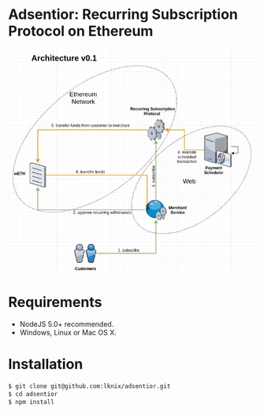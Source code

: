 # Adsentior: Recurring Subscription Protocol on Ethereum

![title](https://github.com/lknix/adsentior/blob/master/assets/adsentior_arch_v0.1.png)

# Requirements
- NodeJS 5.0+ recommended.
- Windows, Linux or Mac OS X.

# Installation

```
$ git clone git@github.com:lknix/adsentior.git
$ cd adsentior
$ npm install
```
